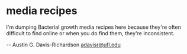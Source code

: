 # media recipes

I'm dumping Bacterial growth media recipes here because they're often difficult
to find online or when you do find them, they're inconsistent.

-- Austin G. Davis-Richardson <adavisr@ufl.edu>
